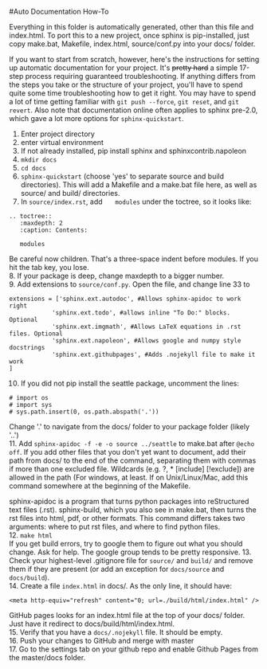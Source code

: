 #Auto Documentation How-To

Everything in this folder is automatically generated, other than this file
and index.html.  To port this to a new project, once sphinx is pip-installed,
just copy make.bat, Makefile, index.html, source/conf.py into your docs/ folder.  

If you want to start from scratch, however, here's the instructions for 
setting up automatic documentation for your project.  It's ~~pretty hard~~
a simple 17-step process requiring guaranteed troubleshooting.  If
anything differs from the steps you take or the structure of your project,
you'll have to spend quite some time troubleshooting how to get it right.
You may have to spend a lot of time getting familiar with `git push --force`,
 `git reset`, and `git revert`.  Also note that documentation online often
 applies to sphinx pre-2.0, which gave a lot more options for
 `sphinx-quickstart`.

1. Enter project directory
2. enter virtual environment
3. If not already installed, pip install sphinx and sphinxcontrib.napoleon
4. `mkdir docs`
5. `cd docs`
6. `sphinx-quickstart` (choose 'yes' to separate source and build directories).
This will add a Makefile and a make.bat file here, as well as source/ and 
build/ directories.
7. In `source/index.rst`, add `   modules` under the toctree, so it looks like:
```
.. toctree::
   :maxdepth: 2
   :caption: Contents:

   modules
```
Be careful now children.  That's a three-space indent before modules.  If you
hit the tab key, you lose.  
8. If your package is deep, change maxdepth to a bigger number.  
9. Add extensions to `source/conf.py`.  Open the file, and change line 33 to
```
extensions = ['sphinx.ext.autodoc', #Allows sphinx-apidoc to work right
            'sphinx.ext.todo', #allows inline "To Do:" blocks. Optional
            'sphinx.ext.imgmath', #Allows LaTeX equations in .rst files. Optional
            'sphinx.ext.napoleon', #Allows google and numpy style docstrings
            'sphinx.ext.githubpages', #Adds .nojekyll file to make it work
]
```
10. If you did not pip install the seattle package, uncomment the lines:
```
# import os
# import sys
# sys.path.insert(0, os.path.abspath('.'))
```
Change '.' to navigate from the docs/ folder to your package folder (likely '..')  
11. Add `sphinx-apidoc -f -e -o source ../seattle` to make.bat after `@echo off`.  If
you add other files that you don't yet want to document, add their path from docs/
to the end of the command, separating them with commas if more than one excluded
file.  Wildcards (e.g. ?, * [include] [!exclude]) are allowed in the path (For windows,
at least. If on Unix/Linux/Mac, add this command somewhere at the beginning of the 
Makefile.

sphinx-apidoc is a program that turns python packages into reStructured text files
(.rst).  sphinx-build, which you also see in make.bat, then turns the rst files into 
html, pdf, or other formats.  This command differs takes two arguments: where to 
put rst files, and where to find python files.  
12. `make html`  
If you get build errors, try to google them to figure out what you should change.
Ask for help. The google group tends to be pretty responsive.
13. Check your highest-level .gitignore file for `source/` and `build/` and remove
them if they are present (or add an exception for `docs/source` and `docs/build`).  
14. Create a file `index.html` in docs/.  As the only line, it should have:
```
<meta http-equiv="refresh" content="0; url=./build/html/index.html" />
```
GitHub pages looks for an index.html file at the top of your docs/ folder.  Just
have it redirect to docs/build/html/index.html.  
15. Verify that you have a `docs/.nojekyll` file.  It should be empty.  
16. Push your changes to GitHub and merge with master  
17. Go to the settings tab on your github repo and enable Github Pages from the 
master/docs folder.
